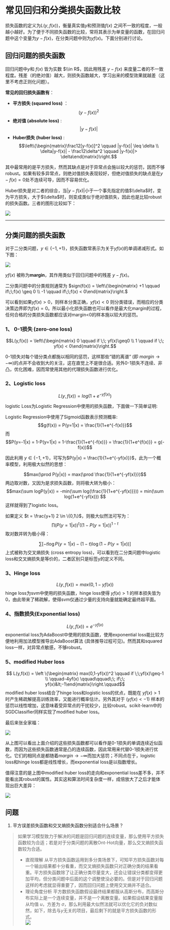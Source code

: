 # 常见回归和分类损失函数比较
损失函数的定义为$L(y,f(x))$，衡量真实值$y$和预测值$f(x)$ 之间不一致的程度，一般越小越好。为了便于不同损失函数的比较，常将其表示为单变量的函数，在回归问题中这个变量为$y-f(x)$，在分类问题中则为$yf(x)$。下面分别进行讨论。

## 回归问题的损失函数
回归问题中$y$和 $f(x)$ 皆为实数 $\\in R$，因此用残差 $y-f(x)$ 来度量二者的不一致程度。残差（的绝对值）越大，则损失函数越大，学习出来的模型效果就越差（这里不考虑正则化问题）。

__常见的回归损失函数有__：
+ **平方损失 (squared loss)** ：
   $$(y-f(x))^2$$
+ **绝对值 (absolute loss)** :
   $$|y-f(x)|$$
+ **Huber损失 (huber loss)** :
   $$\left\{\begin{matrix}\frac12[y-f(x)]^2 \qquad |y-f(x)| \leq \delta \\ \delta|y-f(x)| - \frac12\delta^2 \qquad |y-f(x)|> \delta\end{matrix}\right.$$

其中最常用的是平方损失，然而其缺点是对于异常点会施以较大的惩罚，因而不够robust。如果有较多异常点，则绝对值损失表现较好，但绝对值损失的缺点是在$y-f(x)=0$处不连续可导，因而不容易优化。

Huber损失是对二者的综合，当$|y-f(x)|$小于一个事先指定的值$\\delta$时，变为平方损失，大于$\\delta$时，则变成类似于绝对值损失，因此也是比较robust的损失函数。三者的图形比较如下：

![](/assert/Regression.png)

***
## 分类问题的损失函数
对于二分类问题，$y\in \{-1,+1 \}$，损失函数常表示为关于$yf(x)$的单调递减形式。如下图：

![](/assert/Monotone_Decreasing.png)

$yf(x)$ 被称为**margin**，其作用类似于回归问题中的残差 $y-f(x)$。

二分类问题中的分类规则通常为 $sign(f(x)) = \left\{\begin{matrix} +1 \qquad if\;\;f(x) \geq 0 \\ -1 \qquad if\;\;f(x) < 0\end{matrix}\right.$

可以看到如果$yf(x) > 0$，则样本分类正确，$yf(x) < 0$ 则分类错误，而相应的分类决策边界即为$f(x) = 0$。所以最小化损失函数也可以看作是最大化margin的过程，任何合格的分类损失函数都应该对margin<0的样本施以较大的惩罚。

### 1、 0-1损失 (zero-one loss)
$$L(y,f(x)) = \left\{\begin{matrix} 0 \qquad if \;\; yf(x)\geq0 \\ 1 \qquad if \;\; yf(x) < 0\end{matrix}\right.$$

0-1损失对每个错分类点都施以相同的惩罚，这样那些“错的离谱“ (即 $margin \rightarrow -\infty$)的点并不会收到大的关注，这在直觉上不是很合适。另外0-1损失不连续、非凸，优化困难，因而常使用其他的代理损失函数进行优化。

### 2、Logistic loss
$$L(y,f(x)) = log(1+e^{-yf(x)})$$

logistic Loss为Logistic Regression中使用的损失函数，下面做一下简单证明:

Logistic Regression中使用了Sigmoid函数表示预测概率:
$$g(f(x)) = P(y=1|x) = \frac{1}{1+e^{-f(x)}}$$
而
$$P(y=-1|x) = 1-P(y=1|x) = 1-\frac{1}{1+e^{-f(x)}} = \frac{1}{1+e^{f(x)}} = g(-f(x))$$

因此利用 $y\in \{-1,+1 \}$，可写为$P(y|x) = \frac{1}{1+e^{-yf(x)}}$，此为一个概率模型，利用极大似然的思想：

$$max(\prod P(y|x)) = max(\prod \frac{1}{1+e^{-yf(x)}})$$
两边取对数，又因为是求损失函数，则将极大转为极小：
$$max(\sum logP(y|x)) = -min(\sum log(\frac{1}{1+e^{-yf(x)}})) = min(\sum log(1+e^{-yf(x)}) $$
这样就得到了logistic loss。


如果定义 $t = \frac{y+1} 2 \in \{0,1\}$，则极大似然法可写为：
$$\prod (P(y=1|x))^{t}((1-P(y=1|x))^{1-t}$$
取对数并转为极小得：

$$\sum [-t\log P(y=1|x) - (1-t)\log (1-P(y=1|x))]$$
上式被称为交叉熵损失 (cross entropy loss)，可以看到在二分类问题中logistic loss和交叉熵损失是等价的，二者区别只是标签y的定义不同。

### 3、Hinge loss
$$L(y,f(x)) = max(0,1-yf(x))$$
hinge loss为svm中使用的损失函数，hinge loss使得 $yf(x)>1$ 的样本损失皆为0，由此带来了稀疏解，使得svm仅通过少量的支持向量就能确定最终超平面。

### 4、指数损失(Exponential loss)
$$L(y,f(x)) = e^{-yf(x)}$$
exponential loss为AdaBoost中使用的损失函数，使用exponential loss能比较方便地利用加法模型推导出AdaBoost算法 (具体推导过程可见)。然而其和squared loss一样，对异常点敏感，不够robust。

### 5、modified Huber loss
$$ L(y,f(x)) = \left \{\begin{matrix} max(0,1-yf(x))^2 \qquad if \;\;yf(x)\geq-1 \\ \qquad-4yf(x) \qquad\qquad\;\; if\;\; yf(x)&lt;-1\end{matrix}\right.\qquad$$
modified huber loss结合了hinge loss和logistic loss的优点，既能在 $yf(x) > 1$ 时产生稀疏解提高训练效率，又能进行概率估计。另外其对于 $(yf(x) < -1)$ 样本的惩罚以线性增加，这意味着受异常点的干扰较少，比较robust。scikit-learn中的SGDClassifier同样实现了modified huber loss。




最后来张全家福：

![](/assert/Classification.png)

从上图可以看出上面介绍的这些损失函数都可以看作是0-1损失的单调连续近似函数，而因为这些损失函数通常是凸的连续函数，因此常用来代替0-1损失进行优化。它们的相同点是都随着$margin \rightarrow -\infty$而加大惩罚；不同点在于，logistic loss和hinge loss都是线性增长，而exponential loss是以指数增长。

值得注意的是上图中modified huber loss的走向和exponential loss差不多，并不能看出其robust的属性。其实这和算法时间复杂度一样，成倍放大了之后才能体现出巨大差异：

![](/assert/Classification_2.png)


## 问题
1. 平方误差损失函数和交叉熵损失函数分别适合什么场景？
> 如果学习模型致力于解决的问题是回归问题的连续变量，那么使用平方损失函数较为合适；若是对于分类问题的离散Ont-Hot向量，那么交叉熵损失函数较为合适。
>+ 直观理解
> 从平方损失函数运用到多分类场景下，可知平方损失函数对每一个输出结果都十分看重，而交叉熵损失函数只对正确分类的结果看重。平方损失函数除了让正确分类尽量变大，还会让错误分类都变得更加平均，但分类问题中后面的这个调整使没必要的。但是对于回归问题这样的考虑就显得重要了，因而回归问题上使用交叉熵并不适合。 
>+ 理论角度分析
> 平方数损失函数假设最终结果都服从高斯分布，而高斯分布实际上是一个连续变量，并不是一个离散变量。如果假设结果变量服从均值 $u$，方差为 $\sigma$，那么利用最大似然法就可以优化它的负对数似然，如下，除去与$y$无关的项目，最后剩下的就是平方损失函数的形式。  
![](/assert/max_likelihood_gaussian.png)
